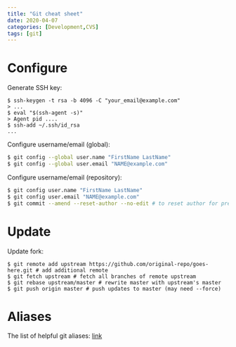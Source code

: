 ```yaml
---
title: "Git cheat sheet"
date: 2020-04-07
categories: [Development,CVS]
tags: [git]
---
```


# Configure

Generate SSH key:
```
$ ssh-keygen -t rsa -b 4096 -C "your_email@example.com"
> ...
$ eval "$(ssh-agent -s)"
> Agent pid ....
$ ssh-add ~/.ssh/id_rsa
...
```
Configure username/email (global):
```bash
$ git config --global user.name "FirstName LastName"
$ git config --global user.email "NAME@example.com"
```

Configure username/email (repository):
```bash
$ git config user.name "FirstName LastName"
$ git config user.email "NAME@example.com"
$ git commit --amend --reset-author --no-edit # to reset author for previous commit
```

# Update

Update fork:
```git
$ git remote add upstream https://github.com/original-repo/goes-here.git # add additional remote
$ git fetch upstream # fetch all branches of remote upstream
$ git rebase upstream/master # rewrite master with upstream's master
$ git push origin master # push updates to master (may need --force)
```

# Aliases

The list of helpful git aliases: [link](https://github.com/karz0n/warehouse/blob/master/cfg/.gitconfig)

